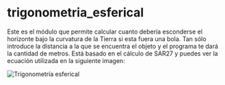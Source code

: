# trigonometria_esferical
Este es  el módulo que permite calcular cuanto debería esconderse el horizonte bajo la curvatura de la Tierra si esta fuera una bola. Tan sólo introduce la distancia a la que se encuentra el objeto y el programa te dará la cantidad de metros. Está basado en el cálculo de SAR27 y puedes ver la ecuación utilizada en la siguiente imagen:

![Trigonometría esferical](http://www.siglo25.com/img/posts/trigonometria_esferical.jpg "Imagen")
